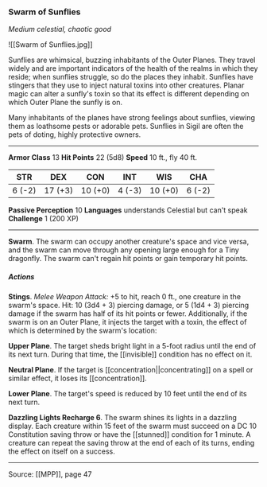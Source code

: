 ### Swarm of Sunflies
_Medium celestial, chaotic good_

![[Swarm of Sunflies.jpg]]

Sunflies are whimsical, buzzing inhabitants of the Outer Planes. They travel widely and are important indicators of the health of the realms in which they reside; when sunflies struggle, so do the places they inhabit. Sunflies have stingers that they use to inject natural toxins into other creatures. Planar magic can alter a sunfly's toxin so that its effect is different depending on which Outer Plane the sunfly is on.

Many inhabitants of the planes have strong feelings about sunflies, viewing them as loathsome pests or adorable pets. Sunflies in Sigil are often the pets of doting, highly protective owners.




---

**Armor Class** 13
**Hit Points** 22 (5d8)
**Speed** 10 ft., fly 40 ft.

| STR     | DEX     | CON     | INT     | WIS     | CHA     |
|---------|---------|---------|---------|---------|---------|
| 6 (-2) | 17 (+3) | 10 (+0) | 4 (-3) | 10 (+0) | 6 (-2) |

**Passive Perception** 10
**Languages** understands Celestial but can't speak
**Challenge** 1 (200 XP)

---

**Swarm**. The swarm can occupy another creature's space and vice versa, and the swarm can move through any opening large enough for a Tiny dragonfly. The swarm can't regain hit points or gain temporary hit points.

##### Actions
**Stings**. _Melee Weapon Attack:_ +5 to hit, reach 0 ft., one creature in the swarm's space. Hit: 10 (3d4 + 3) piercing damage, or 5 (1d4 + 3) piercing damage if the swarm has half of its hit points or fewer. Additionally, if the swarm is on an Outer Plane, it injects the target with a toxin, the effect of which is determined by the swarm's location:

**Upper Plane**. The target sheds bright light in a 5-foot radius until the end of its next turn. During that time, the [[invisible]] condition has no effect on it.

**Neutral Plane**. If the target is [[concentration||concentrating]] on a spell or similar effect, it loses its [[concentration]].

**Lower Plane**. The target's speed is reduced by 10 feet until the end of its next turn.

**Dazzling Lights Recharge 6**. The swarm shines its lights in a dazzling display. Each creature within 15 feet of the swarm must succeed on a DC 10 Constitution saving throw or have the [[stunned]] condition for 1 minute. A creature can repeat the saving throw at the end of each of its turns, ending the effect on itself on a success.


---

Source: [[MPP]], page 47